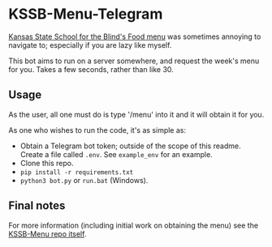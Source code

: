 # KSSB-Menu-Telegram

[Kansas State School for the Blind's Food menu](https://kssb.net/parents/menu) was sometimes annoying to navigate to; especially if you are lazy like myself.

This bot aims to run on a server somewhere, and request the week's menu for you. Takes a few seconds, rather than like 30.

## Usage
As the user, all one must do is type '/menu' into it and it will obtain it for you.

As one who wishes to run the code, it's as simple as:
* Obtain a Telegram bot token; outside of the scope of this readme. Create a file called `.env`. See `example_env` for an example.
* Clone this repo.
* `pip install -r requirements.txt`
* `python3 bot.py` or `run.bat` (Windows).

## Final notes
For more information (including initial work on obtaining the menu) see the [KSSB-Menu repo itself](https://github.com/kssb-cc/kssb-menu).

